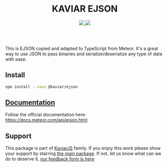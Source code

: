 <h1 align="center">KAVIAR EJSON</h1>

<p align="center">
  <a href="https://travis-ci.org/kaviarjs/ejson">
    <img src="https://api.travis-ci.org/kaviarjs/ejson.svg?branch=master" />
  </a>
  <a href="https://coveralls.io/github/kaviarjs/ejson?branch=master">
    <img src="https://coveralls.io/repos/github/kaviarjs/ejson/badge.svg?branch=master" />
  </a>
</p>

<br />
<br />

This is EJSON copied and adapted to TypeScript from Meteor. It's a great way to use JSON to pass binaries and serialize/deserialize any type of data with ease.

## Install

```bash
npm install --save @kaviar/ejson
```

## [Documentation](https://docs.meteor.com/api/ejson.html)

Follow the official documentation here:
https://docs.meteor.com/api/ejson.html

## Support

This package is part of [KaviarJS](https://www.kaviarjs.com) family. If you enjoy this work please show your support by starring [the main package](https://github.com/kaviarjs/kaviar). If not, let us know what can we do to deserve it, [our feedback form is here](https://forms.gle/DTMg5Urgqey9QqLFA)
